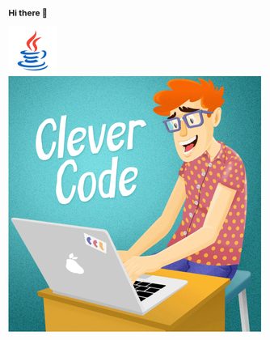 ### Hi there 👋

<img src="https://github.com/Bartek2463/Bartek2463/blob/main/icons8-java.svg">
<img src ="https://github.com/Bartek2463/Bartek2463/blob/main/giphy.gif">

<!--
**Bartek2463/Bartek2463** is a ✨ _special_ ✨ repository because its `README.md` (this file) appears on your GitHub profile.

Here are some ideas to get you started:

- 🔭 I’m currently working on ...
- 🌱 I’m currently learning ...
- 👯 I’m looking to collaborate on ...
- 🤔 I’m looking for help with ...
- 💬 Ask me about ...
- 📫 How to reach me: ...
- 😄 Pronouns: ...
- ⚡ Fun fact: ...
-->
